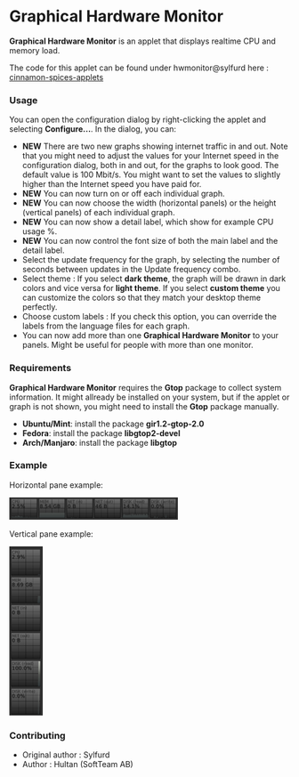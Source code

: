 Graphical Hardware Monitor
==========================

**Graphical Hardware Monitor** is an applet that displays realtime CPU and memory load.

The code for this applet can be found under hwmonitor@sylfurd here : [cinnamon-spices-applets](https://github.com/linuxmint/cinnamon-spices-applets/)

### Usage

You can open the configuration dialog by right-clicking the applet and selecting **Configure...**. In the dialog, you can:

* **NEW** There are two new graphs showing internet traffic in and out. Note that you might need to adjust the values for your Internet speed in the configuration dialog, both in and out, for the graphs to look good. The default value is 100 Mbit/s. You might want to set the values to slightly higher than the Internet speed you have paid for.
* **NEW** You can now turn on or off each individual graph.
* **NEW** You can now choose the width (horizontal panels) or the height (vertical panels) of each individual graph.
* **NEW** You can now show a detail label, which show for example CPU usage %.
* **NEW** You can now control the font size of both the main label and the detail label.
* Select the update frequency for the graph, by selecting the number of seconds between updates in the Update frequency combo.
* Select theme : If you select **dark theme**, the graph will be drawn in dark colors and vice versa for **light theme**. If you select **custom theme** you can customize the colors so that they match your desktop theme perfectly.
* Choose custom labels : If you check this option, you can override the labels from the language files for each graph.
* You can now add more than one **Graphical Hardware Monitor** to your panels. Might be useful for people with more than one monitor.

### Requirements

**Graphical Hardware Monitor** requires the **Gtop** package to collect system information. It might allready be installed on your system, but if the applet or graph is not shown, you might need to install the **Gtop** package manually.

* **Ubuntu/Mint**: install the package **gir1.2-gtop-2.0**
* **Fedora**: install the package **libgtop2-devel**
* **Arch/Manjaro**: install the package **libgtop**

### Example

Horizontal pane example:

![screenshot](https://raw.githubusercontent.com/linuxmint/cinnamon-spices-applets/master/hwmonitor%40sylfurd/horizontal.png)

Vertical pane example:

![screenshot](https://raw.githubusercontent.com/linuxmint/cinnamon-spices-applets/master/hwmonitor%40sylfurd/vertical.png)

### Contributing

*  Original author : Sylfurd
*  Author : Hultan (SoftTeam AB)
